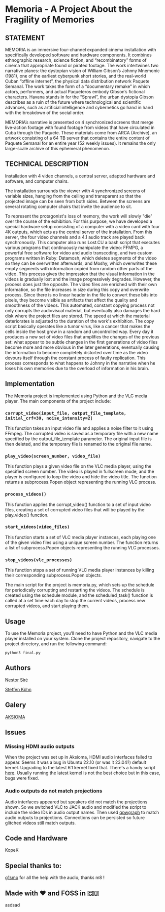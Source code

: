 # Memoria - A Project About the Fragility of Memories

## STATEMENT

MEMORIA is an immersive four-channel expanded cinema installation with
specifically developed software and hardware components. It combines
ethnographic research, science fiction, and “recombinatory” forms of cinema that
appropriate found or pirated footage. The work intertwines two narrative planes:
the dystopian vision of William Gibson’s Johnny Mnemonic (1981), one of the
earliest cyberpunk short stories, and the real-world Cuban “offline internet”,
the physical data distribution network Paquete Semanal. The work takes the form
of a “documentary remake” in which actors, performers, and actual Paqueteros
embody Gibson’s fictional characters. Havana stands in for the “Sprawl”, the
urban dystopia Gibson describes as a ruin of the future where technological and
scientific advances, such as artificial intelligence and cybernetics go hand in
hand with the breakdown of the social order.

MEMORIA’s narrative is presented on 4 synchronized screens that merge
live-action footage with found footage from videos that have circulated in Cuba
through the Paquete. These materials come from ARCA (Archive), an artwork
consisting of a 64 TB server that contains the entire content of Paquete Semanal
for an entire year (52 weekly issues). It remains the only large-scale archive
of this ephemeral phenomenon.

## TECHNICAL DESCRIPTION

Installation with 4 video channels, a central server, adapted hardware and
software, and computer chairs.

The installation surrounds the viewer with 4 synchronized screens of variable
sizes, hanging from the ceiling and transparent so that the projected image can
be seen from both sides. Between the screens are several rotating computer
chairs that invite the audience to sit.

To represent the protagonist's loss of memory, the work will slowly "die" over
the course of the exhibition. For this purpose, we have developed a special
hardware setup consisting of a computer with a video card with four 4K outputs,
which acts as the central server of the installation. From this server, the four
video channels and a 4.1 audio track are played back synchronously. This
computer also runs Lost.CU a bash script that executes various programs that
continuously manipulate the video: FFMPG, a powerful free software for video and
audio transcoding, and two custom programs written in Ruby: Datamosh, which
deletes segments of the video so they can be overwritten afterwards, and Moshy,
which overwrites these empty segments with information copied from random other
parts of the video. This process gives the impression that the visual
information in the videos is gradually lost and the image progressively
degrades. However, the process does just the opposite. The video files are
enriched with their own information, so the file increases in size during this
copy and overwrite process. Since there is no linear header in the file to
convert these bits into pixels, they become visible as artifacts that affect the
quality and smoothness of the videos. This automated, constant copying process
not only corrupts the audiovisual material, but eventually also damages the hard
disk where the project files are stored. The speed at which the material
deteriorates is adjusted to the duration of the work's exhibition. The copy
script basically operates like a tumor virus, like a cancer that makes the cells
inside the host grow in a random and uncontrolled way. Every day it produces a
new set of video files that amplifies the changes of the previous set: what
appear to be subtle changes in the first generations of video files become more
and more obvious in the later generations, eventually causing the information to
become completely distorted over time as the video devours itself through the
constant process of faulty replication. This process corresponds to what happens
to Johnny in the narrative when he loses his own memories due to the overload of
information in his brain.

## Implementation

The Memoria project is implemented using Python and the VLC media player. The
main components of the project include:

### `corrupt_video(input_file, output_file_template, initial_crf=30, noise_intensity=2)`

This function takes an input video file and applies a noise filter to it using
FFmpeg. The corrupted video is saved as a temporary file with a new name
specified by the output_file_template parameter. The original input file is then
deleted, and the temporary file is renamed to the original file name.

### `play_video(screen_number, video_file)`

This function plays a given video file on the VLC media player, using the
specified screen number. The video is played in fullscreen mode, and the player
is configured to loop the video and hide the video title. The function returns a
subprocess.Popen object representing the running VLC process.

### `process_videos()`

This function applies the corrupt_video() function to a set of input video
files, creating a set of corrupted video files that will be played by the
play_video() function.

### `start_videos(video_files)`

This function starts a set of VLC media player instances, each playing one of
the given video files using a unique screen number. The function returns a list
of subprocess.Popen objects representing the running VLC processes.

### `stop_videos(vlc_processes)`

This function stops a set of running VLC media player instances by killing their
corresponding subprocess.Popen objects.

The main script for the project is memoria.py, which sets up the schedule for
periodically corrupting and restarting the videos. The schedule is created using
the schedule module, and the scheduled_task() function is called at a set time
each day to stop the current videos, process new corrupted videos, and start
playing them.

## Usage

To use the Memoria project, you'll need to have Python and the VLC media player
installed on your system. Clone the project repository, navigate to the project
directory, and run the following command:

```
python3 final.py
```

## Authors

[Nestor Siré](https://nestorsire.com/en/)

[Steffen Köhn](http://steffenkoehn.com/)

## Galery

[AKSIOMA](https://aksioma.org/)

## Issues

### Missing HDMI audio outputs

When the project was set up in Aksioma, HDMI audio interfaces failed to appear.
Seems it was a bug in Ubuntu 22.10 (or was it 23.04?) default kernel. Upgrading
to the latest 6.1 kernel fixed that. There's a handy script
[here](https://github.com/pimlie/ubuntu-mainline-kernel.sh). Usually running the
latest kernel is not the best choice but in this case, bugs were fixed.

### Audio outputs do not match projections

Audio interfaces appeared but speakers did not match the projections shown. So
we switched VLC to JACK audio and modified the script to include the video IDs
in audio output names. Then used [qpwgraph](https://github.com/rncbc/qpwgraph)
to match audio outputs to projections. Connections can be persisted so future
glitched videos still match outputs.

## Code and Hardware

KopeK

## Special thanks to:

[g1smo](https://github.com/g1smo) for all the help with the audio, thanks m8 !

## Made with :heart: and FOSS in :cuba:

asdsad
